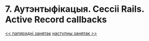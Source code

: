 # 7. Аутэнтыфікацыя. Сессіі Rails. Active Record callbacks

[<< папярэдні занятак](6_lecture.md)
[наступны занятак >>](8_lecture.md)